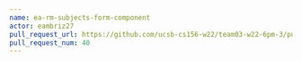 ```yaml
---
name: ea-rm-subjects-form-component
actor: eambriz27
pull_request_url: https://github.com/ucsb-cs156-w22/team03-w22-6pm-3/pull/40
pull_request_num: 40
---
```

